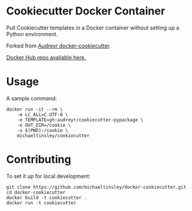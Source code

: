 # Cookiecutter Docker Container

Pull Cookiecutter templates in a Docker container without setting up a Python environment. 

Forked from [Audreyr docker-cookiecutter](https://github.com/audreyr/docker-cookiecutter).

[Docker Hub repo available here.](https://hub.docker.com/r/michaeltinsley/cookiecutter/)


# Usage

A sample command:
```shell script	
docker run -it --rm \
	-e LC_ALL=C.UTF-8 \
	-e TEMPLATE=gh:audreyr/cookiecutter-pypackage \
	-e OUT_DIR=/cookie \
	-v $(PWD):/cookie \
	michaeltinsley/cookiecutter
```

# Contributing

To set it up for local development:

```shell script
git clone https://github.com/michaeltinsley/docker-cookiecutter.git
cd docker-cookiecutter
docker build -t cookiecutter .
docker run -t cookiecutter
```



